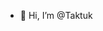 - 👋 Hi, I’m @Taktuk

<!---
taktukt01/taktukt01 is a ✨ special ✨ repository because its `README.md` (this file) appears on your GitHub profile.
You can click the Preview link to take a look at your changes.
--->
